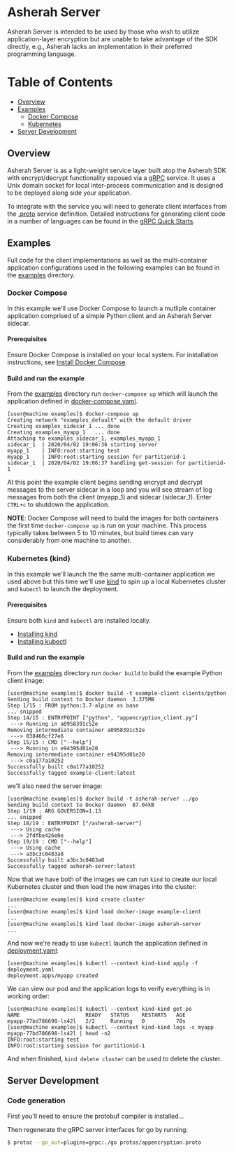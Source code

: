 # Asherah Server
Asherah Server is intended to be used by those who wish to utilize application-layer encryption but are unable to take advantage of the SDK directly, e.g., Asherah lacks an implementation in their preferred programming language.

Table of Contents
=================

  * [Overview](#overview)
  * [Examples](#examples)
    * [Docker Compose](#docker-compose)
    * [Kubernetes](#kubernetes-kind)
  * [Server Development](#server-development)

## Overview
Asherah Server is as a light-weight service layer built atop the Asherah SDK with encrypt/decrypt functionality exposed via a [gRPC](https://grpc.io) service. It uses a Unix domain socket for local inter-process communication and is designed to be deployed along side your application.

To integrate with the service you will need to generate client interfaces from the [.proto](./protos/appencryption.proto) service definition. Detailed instructions for generating client code in a number of languages can be found in the [gRPC Quick Starts](https://grpc.io/docs/quickstart/).

## Examples
Full code for the client implementations as well as the multi-container application configurations used in the following examples can be found in the [examples](./examples) directory.

### Docker Compose
In this example we'll use Docker Compose to launch a mutliple container application comprised of a simple Python client and an Asherah Server sidecar.

#### Prerequisites
Ensure Docker Compose is installed on your local system. For installation instructions, see [Install Docker Compose](https://docs.docker.com/compose/install/).

#### Build and run the example
From the [examples](./examples) directory run `docker-compose up` which will launch the application defined in [docker-compose.yaml](./examples/docker-compose.yaml).

```console
[user@machine examples]$ docker-compose up
Creating network "examples_default" with the default driver
Creating examples_sidecar_1 ... done
Creating examples_myapp_1   ... done
Attaching to examples_sidecar_1, examples_myapp_1
sidecar_1  | 2020/04/02 19:06:36 starting server
myapp_1    | INFO:root:starting test
myapp_1    | INFO:root:starting session for partitionid-1
sidecar_1  | 2020/04/02 19:06:37 handling get-session for partitionid-1
```

At this point the example client begins sending encrypt and decrypt messages to the server sidecar in a loop and you will see stream of log messages from both the client (myapp_1) and sidecar (sidecar_1). Enter `CTRL+c` to shutdown the application.

**NOTE**: Docker Compose will need to build the images for both containers the first time `docker-compose up` is run on your machine. This process typically takes between 5 to 10 minutes, but build times can vary considerably from one machine to another.

### Kubernetes (kind)
In this example we'll launch the the same multi-container application we used above but this time we'll use [kind](https://kind.sigs.k8s.io/) to spin up a local Kubernetes cluster and `kubectl` to launch the deployment.

#### Prerequisites
Ensure both `kind` and `kubectl` are installed locally.

* [Installing kind](https://kind.sigs.k8s.io/docs/user/quick-start/#installation)
* [Installing kubectl](https://kubernetes.io/docs/tasks/tools/install-kubectl/)

#### Build and run the example
From the [examples](./examples) directory run `docker build` to build the example Python client image:

```console
[user@machine examples]$ docker build -t example-client clients/python
Sending build context to Docker daemon  3.375MB
Step 1/15 : FROM python:3.7-alpine as base
... snipped
Step 14/15 : ENTRYPOINT ["python", "appencryption_client.py"]
 ---> Running in a0958391c52e
Removing intermediate container a0958391c52e
 ---> 838466cf27e6
Step 15/15 : CMD ["--help"]
 ---> Running in e94395d01e20
Removing intermediate container e94395d01e20
 ---> c0a177a10252
Successfully built c0a177a10252
Successfully tagged example-client:latest
```

we'll also need the server image:

```console
[user@machine examples]$ docker build -t asherah-server ../go
Sending build context to Docker daemon  87.04kB
Step 1/19 : ARG GOVERSION=1.13
... snipped
Step 18/19 : ENTRYPOINT ["/asherah-server"]
 ---> Using cache
 ---> 2fdfbe426e0e
Step 19/19 : CMD ["--help"]
 ---> Using cache
 ---> a3bc3c0483a8
Successfully built a3bc3c0483a8
Successfully tagged asherah-server:latest
```

Now that we have both of the images we can run `kind` to create our local Kubernetes cluster and then load the new images into the cluster:

```console
[user@machine examples]$ kind create cluster
...
[user@machine examples]$ kind load docker-image example-client
...
[user@machine examples]$ kind load docker-image asherah-server
...
```

And now we're ready to use `kubectl` launch the application defined in [deployment.yaml](./examples/deployment.yaml):

```console
[user@machine examples]$ kubectl --context kind-kind apply -f deployment.yaml
deployment.apps/myapp created
```

We can view our pod and the application logs to verify everything is in working order:

```console
[user@machine examples]$ kubectl --context kind-kind get po
NAME                     READY   STATUS    RESTARTS   AGE
myapp-77bd786698-ls42l   2/2     Running   0          70s
[user@machine examples]$ kubectl --context kind-kind logs -c myapp myapp-77bd786698-ls42l | head -n2
INFO:root:starting test
INFO:root:starting session for partitionid-1
```

And when finished, `kind delete cluster` can be used to delete the cluster.

## Server Development

### Code generation
First you'll need to ensure the protobuf compiler is installed...

Then regenerate the gRPC server interfaces for go by running:
```bash
$ protoc --go_out=plugins=grpc:./go protos/appencryption.proto
```
